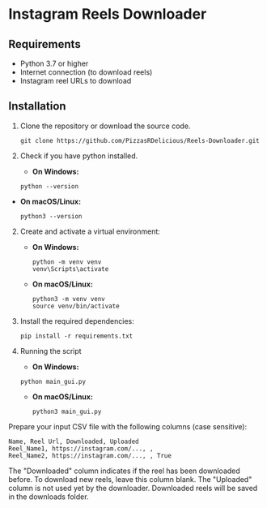# Instagram Reels Downloader

## Requirements

- Python 3.7 or higher
- Internet connection (to download reels)
- Instagram reel URLs to download

## Installation

1. Clone the repository or download the source code.

   ```
   git clone https://github.com/PizzasRDelicious/Reels-Downloader.git
   ```

2. Check if you have python installed.

   - **On Windows:**

   ```
   python --version
   ```

- **On macOS/Linux:**
  ```
  python3 --version
  ```

2. Create and activate a virtual environment:

   - **On Windows:**

     ```
     python -m venv venv
     venv\Scripts\activate
     ```

   - **On macOS/Linux:**
     ```
     python3 -m venv venv
     source venv/bin/activate
     ```

3. Install the required dependencies:

   ```
   pip install -r requirements.txt
   ```

4. Running the script

   - **On Windows:**

   ```
   python main_gui.py

   ```

   - **On macOS/Linux:**

     ```
     python3 main_gui.py

     ```

Prepare your input CSV file with the following columns (case sensitive):

```
Name, Reel Url, Downloaded, Uploaded
Reel_Name1, https://instagram.com/..., ,
Reel_Name2, https://instagram.com/..., , True
```

The "Downloaded" column indicates if the reel has been downloaded before. To download new reels, leave this column blank.
The "Uploaded" column is not used yet by the downloader.
Downloaded reels will be saved in the downloads folder.
